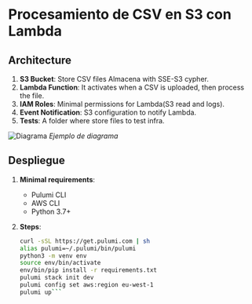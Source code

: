 # Procesamiento de CSV en S3 con Lambda

## Architecture
1. **S3 Bucket**: Store CSV files Almacena with SSE-S3 cypher.
2. **Lambda Function**: It activates when a CSV is uploaded, then process the file.
3. **IAM Roles**: Minimal permissions for Lambda(S3 read and logs).
4. **Event Notification**: S3 configuration to notify Lambda.
5. **Tests**: A folder where store files to test infra.

![Diagrama](https://i.imgur.com/XYZ.png) *Ejemplo de diagrama*

## Despliegue
1. **Minimal requirements**:
   - Pulumi CLI
   - AWS CLI
   - Python 3.7+

2. **Steps**:
   ```bash
   curl -sSL https://get.pulumi.com | sh
   alias pulumi=~/.pulumi/bin/pulumi
   python3 -m venv env
   source env/bin/activate
   env/bin/pip install -r requirements.txt
   pulumi stack init dev
   pulumi config set aws:region eu-west-1
   pulumi up```